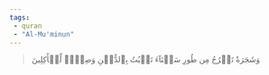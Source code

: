 ```yaml
---
tags: 
 - quran 
 - "Al-Mu'minun"
---
```


> وَشَجَرَةٗ تَخۡرُجُ مِن طُورِ سَيۡنَآءَ تَنۢبُتُ بِٱلدُّهۡنِ وَصِبۡغٖ لِّلۡأٓكِلِينَ
